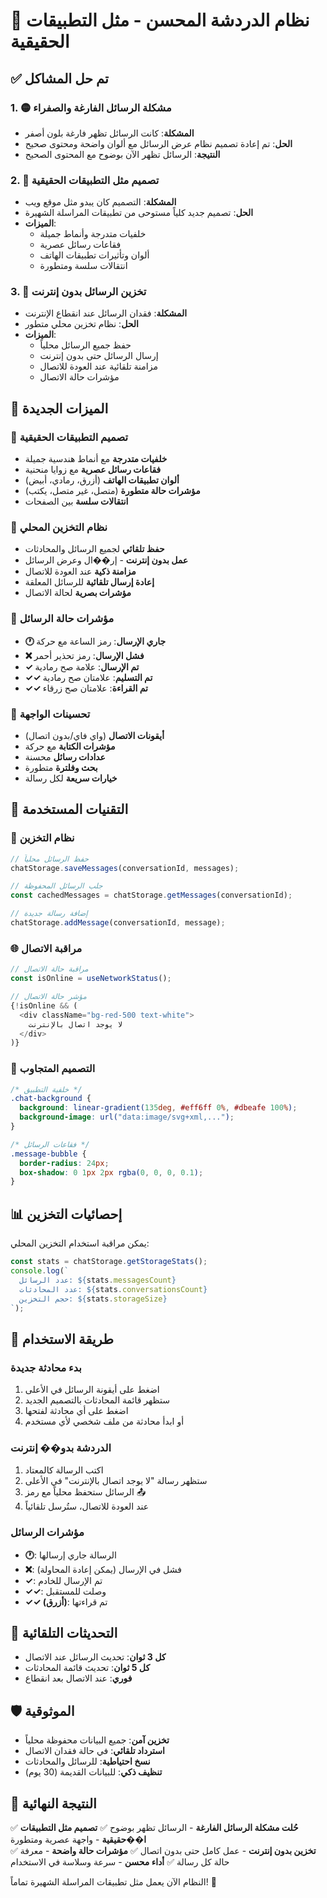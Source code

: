 # 🚀 نظام الدردشة المحسن - مثل التطبيقات الحقيقية

## ✅ تم حل المشاكل

### 1. 🟡 مشكلة الرسائل الفارغة والصفراء

- **المشكلة**: كانت الرسائل تظهر فارغة بلون أصفر
- **الحل**: تم إعادة تصميم نظام عرض الرسائل مع ألوان واضحة ومحتوى صحيح
- **النتيجة**: الرسائل تظهر الآن بوضوح مع المحتوى الصحيح

### 2. 📱 تصميم مثل التطبيقات الحقيقية

- **المشكلة**: التصميم كان يبدو مثل موقع ويب
- **الحل**: تصميم جديد كلياً مستوحى من تطبيقات المراسلة الشهيرة
- **الميزات**:
  - خلفيات متدرجة وأنماط جميلة
  - فقاعات رسائل عصرية
  - ألوان وتأثيرات تطبيقات الهاتف
  - انتقالات سلسة ومتطورة

### 3. 💾 تخزين الرسائل بدون إنترنت

- **المشكلة**: فقدان الرسائل عند انقطاع الإنترنت
- **الحل**: نظام تخزين محلي متطور
- **الميزات**:
  - حفظ جميع الرسائل محلياً
  - إرسال الرسائل حتى بدون إنترنت
  - مزامنة تلقائية عند العودة للاتصال
  - مؤشرات حالة الاتصال

## 🌟 الميزات الجديدة

### 📱 تصميم التطبيقات الحقيقية

- **خلفيات متدرجة** مع أنماط هندسية جميلة
- **فقاعات رسائل عصرية** مع زوايا منحنية
- **ألوان تطبيقات الهاتف** (أزرق، رمادي، أبيض)
- **مؤشرات حالة متطورة** (متصل، غير متصل، يكتب)
- **انتقالات سلسة** بين الصفحات

### 🔄 نظام التخزين المحلي

- **حفظ تلقائي** لجميع الرسائل والمحادثات
- **عمل بدون إنترنت** - إر��ال وعرض الرسائل
- **مزامنة ذكية** عند العودة للاتصال
- **إعادة إرسال تلقائية** للرسائل المعلقة
- **مؤشرات بصرية** لحالة الاتصال

### 💬 مؤشرات حالة الرسائل

- **🕐 جاري الإرسال**: رمز الساعة مع حركة
- **❌ فشل الإرسال**: رمز تحذير أحمر
- **✓ تم الإرسال**: علامة صح رمادية
- **✓✓ تم التسليم**: علامتان صح رمادية
- **✓✓ تم القراءة**: علامتان صح زرقاء

### 🎨 تحسينات الواجهة

- **أيقونات الاتصال** (واي فاي/بدون اتصال)
- **مؤشرات الكتابة** مع حركة
- **عدادات رسائل** محسنة
- **بحث وفلترة** متطورة
- **خيارات سريعة** لكل رسالة

## 🔧 التقنيات المستخدمة

### 💾 نظام التخزين

```typescript
// حفظ الرسائل محلياً
chatStorage.saveMessages(conversationId, messages);

// جلب الرسائل المحفوظة
const cachedMessages = chatStorage.getMessages(conversationId);

// إضافة رسالة جديدة
chatStorage.addMessage(conversationId, message);
```

### 🌐 مراقبة الاتصال

```typescript
// مراقبة حالة الاتصال
const isOnline = useNetworkStatus();

// مؤشر حالة الاتصال
{!isOnline && (
  <div className="bg-red-500 text-white">
    لا يوجد اتصال بالإنترنت
  </div>
)}
```

### 📱 التصميم المتجاوب

```css
/* خلفية التطبيق */
.chat-background {
  background: linear-gradient(135deg, #eff6ff 0%, #dbeafe 100%);
  background-image: url("data:image/svg+xml,...");
}

/* فقاعات الرسائل */
.message-bubble {
  border-radius: 24px;
  box-shadow: 0 1px 2px rgba(0, 0, 0, 0.1);
}
```

## 📊 إحصائيات التخزين

يمكن مراقبة استخدام التخزين المحلي:

```typescript
const stats = chatStorage.getStorageStats();
console.log(`
  عدد الرسائل: ${stats.messagesCount}
  عدد المحادثات: ${stats.conversationsCount}
  حجم التخزين: ${stats.storageSize}
`);
```

## 🎯 طريقة الاستخدام

### بدء محادثة جديدة

1. اضغط على أيقونة الرسائل في الأعلى
2. ستظهر قائمة المحادثات بالتصميم الجديد
3. اضغط على أي محادثة لفتحها
4. أو ابدأ محادثة من ملف شخصي لأي مستخدم

### الدردشة بدو�� إنترنت

1. اكتب الرسالة كالمعتاد
2. ستظهر رسالة "لا يوجد اتصال بالإنترنت" في الأعلى
3. الرسائل ستحفظ محلياً مع رمز 📤
4. عند العودة للاتصال، ستُرسل تلقائياً

### مؤشرات الرسائل

- **🕐**: الرسالة جاري إرسالها
- **❌**: فشل في الإرسال (يمكن إعادة المحاولة)
- **✓**: تم الإرسال للخادم
- **✓✓**: وصلت للمستقبل
- **✓✓ (أزرق)**: تم قراءتها

## 🔄 التحديثات التلقائية

- **كل 3 ثوان**: تحديث الرسائل عند الاتصال
- **كل 5 ثوان**: تحديث قائمة المحادثات
- **فوري**: عند الاتصال بعد انقطاع

## 🛡️ الموثوقية

- **تخزين آمن**: جميع البيانات محفوظة محلياً
- **استرداد تلقائي**: في حالة فقدان الاتصال
- **نسخ احتياطية**: للرسائل والمحادثات
- **تنظيف ذكي**: للبيانات القديمة (30 يوم)

## 🎉 النتيجة النهائية

✅ **حُلت مشكلة الرسائل الفارغة** - الرسائل تظهر بوضوح
✅ **تصميم مثل التطبيقات ا��حقيقية** - واجهة عصرية ومتطورة  
✅ **تخزين بدون إنترنت** - عمل كامل حتى بدون اتصال
✅ **مؤشرات حالة واضحة** - معرفة حالة كل رسالة
✅ **أداء محسن** - سرعة وسلاسة في الاستخدام

النظام الآن يعمل مثل تطبيقات المراسلة الشهيرة تماماً! 🚀
